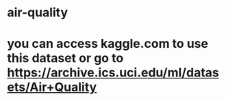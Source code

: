 # air-quality
# you can access kaggle.com to use this dataset or go to https://archive.ics.uci.edu/ml/datasets/Air+Quality
